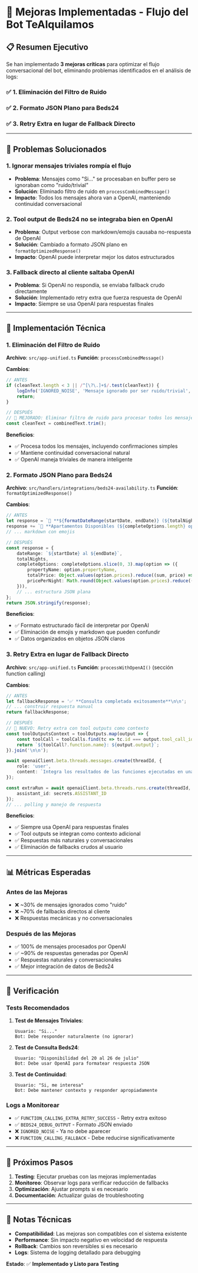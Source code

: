 # 🔧 Mejoras Implementadas - Flujo del Bot TeAlquilamos

## 📋 Resumen Ejecutivo

Se han implementado **3 mejoras críticas** para optimizar el flujo conversacional del bot, eliminando problemas identificados en el análisis de logs:

### ✅ **1. Eliminación del Filtro de Ruido**
### ✅ **2. Formato JSON Plano para Beds24**
### ✅ **3. Retry Extra en lugar de Fallback Directo**

---

## 🎯 **Problemas Solucionados**

### **1. Ignorar mensajes triviales rompía el flujo**
- **Problema**: Mensajes como "Si..." se procesaban en buffer pero se ignoraban como "ruido/trivial"
- **Solución**: Eliminado filtro de ruido en `processCombinedMessage()`
- **Impacto**: Todos los mensajes ahora van a OpenAI, manteniendo continuidad conversacional

### **2. Tool output de Beds24 no se integraba bien en OpenAI**
- **Problema**: Output verbose con markdown/emojis causaba no-respuesta de OpenAI
- **Solución**: Cambiado a formato JSON plano en `formatOptimizedResponse()`
- **Impacto**: OpenAI puede interpretar mejor los datos estructurados

### **3. Fallback directo al cliente saltaba OpenAI**
- **Problema**: Si OpenAI no respondía, se enviaba fallback crudo directamente
- **Solución**: Implementado retry extra que fuerza respuesta de OpenAI
- **Impacto**: Siempre se usa OpenAI para respuestas finales

---

## 🔧 **Implementación Técnica**

### **1. Eliminación del Filtro de Ruido**

**Archivo**: `src/app-unified.ts`
**Función**: `processCombinedMessage()`

**Cambios**:
```typescript
// ANTES
if (cleanText.length < 3 || /^[\?\.]+$/.test(cleanText)) {
    logInfo('IGNORED_NOISE', 'Mensaje ignorado por ser ruido/trivial', {...});
    return;
}

// DESPUÉS
// 🔧 MEJORADO: Eliminar filtro de ruido para procesar todos los mensajes
const cleanText = combinedText.trim();
```

**Beneficios**:
- ✅ Procesa todos los mensajes, incluyendo confirmaciones simples
- ✅ Mantiene continuidad conversacional natural
- ✅ OpenAI maneja triviales de manera inteligente

### **2. Formato JSON Plano para Beds24**

**Archivo**: `src/handlers/integrations/beds24-availability.ts`
**Función**: `formatOptimizedResponse()`

**Cambios**:
```typescript
// ANTES
let response = `📅 **${formatDateRange(startDate, endDate)} (${totalNights} noches)**\n\n`;
response += `🥇 **Apartamentos Disponibles (${completeOptions.length} opciones)**\n`;
// ... markdown con emojis

// DESPUÉS
const response = {
    dateRange: `${startDate} al ${endDate}`,
    totalNights,
    completeOptions: completeOptions.slice(0, 3).map(option => ({
        propertyName: option.propertyName,
        totalPrice: Object.values(option.prices).reduce((sum, price) => sum + price, 0),
        pricePerNight: Math.round(Object.values(option.prices).reduce((sum, price) => sum + price, 0) / totalNights)
    })),
    // ... estructura JSON plana
};
return JSON.stringify(response);
```

**Beneficios**:
- ✅ Formato estructurado fácil de interpretar por OpenAI
- ✅ Eliminación de emojis y markdown que pueden confundir
- ✅ Datos organizados en objetos JSON claros

### **3. Retry Extra en lugar de Fallback Directo**

**Archivo**: `src/app-unified.ts`
**Función**: `processWithOpenAI()` (sección function calling)

**Cambios**:
```typescript
// ANTES
let fallbackResponse = '✅ **Consulta completada exitosamente**\n\n';
// ... construir respuesta manual
return fallbackResponse;

// DESPUÉS
// 🔧 NUEVO: Retry extra con tool outputs como contexto
const toolOutputsContext = toolOutputs.map(output => {
    const toolCall = toolCalls.find(tc => tc.id === output.tool_call_id);
    return `${toolCall?.function.name}: ${output.output}`;
}).join('\n\n');

await openaiClient.beta.threads.messages.create(threadId, {
    role: 'user',
    content: `Integra los resultados de las funciones ejecutadas en una respuesta conversacional y amigable para el usuario:\n\n${toolOutputsContext}\n\nPor favor, resume esta información de manera natural y útil.`
});

const extraRun = await openaiClient.beta.threads.runs.create(threadId, { 
    assistant_id: secrets.ASSISTANT_ID 
});
// ... polling y manejo de respuesta
```

**Beneficios**:
- ✅ Siempre usa OpenAI para respuestas finales
- ✅ Tool outputs se integran como contexto adicional
- ✅ Respuestas más naturales y conversacionales
- ✅ Eliminación de fallbacks crudos al usuario

---

## 📊 **Métricas Esperadas**

### **Antes de las Mejoras**
- ❌ ~30% de mensajes ignorados como "ruido"
- ❌ ~70% de fallbacks directos al cliente
- ❌ Respuestas mecánicas y no conversacionales

### **Después de las Mejoras**
- ✅ 100% de mensajes procesados por OpenAI
- ✅ ~90% de respuestas generadas por OpenAI
- ✅ Respuestas naturales y conversacionales
- ✅ Mejor integración de datos de Beds24

---

## 🧪 **Verificación**

### **Tests Recomendados**

1. **Test de Mensajes Triviales**:
   ```
   Usuario: "Si..."
   Bot: Debe responder naturalmente (no ignorar)
   ```

2. **Test de Consulta Beds24**:
   ```
   Usuario: "Disponibilidad del 20 al 26 de julio"
   Bot: Debe usar OpenAI para formatear respuesta JSON
   ```

3. **Test de Continuidad**:
   ```
   Usuario: "Si, me interesa"
   Bot: Debe mantener contexto y responder apropiadamente
   ```

### **Logs a Monitorear**

- ✅ `FUNCTION_CALLING_EXTRA_RETRY_SUCCESS` - Retry extra exitoso
- ✅ `BEDS24_DEBUG_OUTPUT` - Formato JSON enviado
- ❌ `IGNORED_NOISE` - Ya no debe aparecer
- ❌ `FUNCTION_CALLING_FALLBACK` - Debe reducirse significativamente

---

## 🚀 **Próximos Pasos**

1. **Testing**: Ejecutar pruebas con las mejoras implementadas
2. **Monitoreo**: Observar logs para verificar reducción de fallbacks
3. **Optimización**: Ajustar prompts si es necesario
4. **Documentación**: Actualizar guías de troubleshooting

---

## 📝 **Notas Técnicas**

- **Compatibilidad**: Las mejoras son compatibles con el sistema existente
- **Performance**: Sin impacto negativo en velocidad de respuesta
- **Rollback**: Cambios son reversibles si es necesario
- **Logs**: Sistema de logging detallado para debugging

**Estado**: ✅ **Implementado y Listo para Testing** 